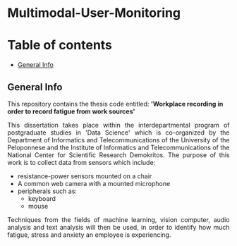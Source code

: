 # Multimodal-User-Monitoring

# Table of contents
* [General Info](#general-info)


## General Info
This repository contains the thesis code entitled:
**'Workplace recording in order to record fatigue from work sources'**

<div align="justify">
  
This dissertation takes place within the interdepartmental program of postgraduate studies in 'Data Science' which is co-organized by the Department of Informatics and Telecommunications of the University of the Peloponnese and the Institute of Informatics and Telecommunications of the National Center for Scientific Research Demokritos. The purpose of this work is to collect data from sensors which include: 
- resistance-power sensors mounted on a chair 
- A common web camera with a mounted microphone
- peripherals such as:
  - keyboard
  - mouse

Techniques from the fields of machine learning, vision computer, audio analysis and text analysis will then be used, in order to identify how much fatigue, stress and anxiety an employee is experiencing.
</div>
